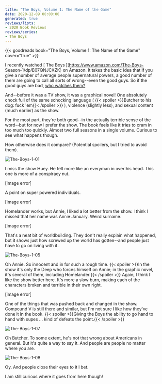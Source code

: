 ```yaml
---
title: "The Boys, Volume 1: The Name of the Game"
date: 2020-12-09 00:00:00
generated: true
reviews/lists:
- 2020 Book Reviews
reviews/series:
- The Boys
---
```

{{< goodreads book="The Boys, Volume 1: The Name of the Game" cover="true" >}}

I recently watched [ The Boys ](https://www.amazon.com/The-Boys- Season-1/dp/B07QNJCXZK) on Amazon. It takes the basic idea that if you give a number of average people supernatural powers, a good number of them are going to call all sorts of wrong--even the good guys. So if the good guys are bad, [ who watches them? ](https://en.wikipedia.org/wiki/Quis_custodiet_ipsos_custodes%3F)  

And--before it was a TV show, it was a graphical novel! One absolutely chock full of the same schocking language (  {{< spoiler >}}Butcher to his dog: fuck 'em{{< /spoiler >}}  ), violence (slightly less), and sexual content (much earlier) as the show.  

<!--more-->

For the most part, they're both good--in the actually terrible sense of the word--but for now I prefer the show. The book feels like it tries to cram in too much too quickly. Almost two full seasons in a single volume. Curious to see what happens though.  

How otherwise does it compare? (Potential spoilers, but I tried to avoid them).  

![The-Boys-1-01](/embeds/books/attachments/the-boys-1-01.jpg)  

I miss the show Huey. He felt more like an everyman in over his head. This one is more of a conspiracy nut.  

[image error]  

A point on super powered individuals.  

[image error]  

Homelander works, but Annie, I liked a lot better from the show. I think I missed that her name was Annie January. Weird surname.  

[image error]  

That's a neat bit of worldbuilding. They don't really explain what happened, but it shows just how screwed up the world has gotten--and people just have to go on living with it.  

![The-Boys-1-05](/embeds/books/attachments/the-boys-1-05.jpg)  

Oh Annie. So innocent and in for such a rough time.  {{< spoiler >}}In the show it's only the Deep who forces himself on Annie; in the graphic novel, it's several of them, including Homelander.{{< /spoiler >}}  Again, I think I like the show better here. It's more a slow burn, making each of the characters broken and terrible in their own right.  

[image error]  

One of the things that was pushed back and changed in the show. Compound V is still there and similar, but I'm not sure I like how they've done it in the book.  {{< spoiler >}}Giving the Boys the ability to go hand to hand with supes ... kind of defeats the point.{{< /spoiler >}}  

![The-Boys-1-07](/embeds/books/attachments/the-boys-1-07.jpg)  

Oh Butcher. To some extent, he's not that wrong about Americans in general. But it's quite a way to say it. And people are people no matter where you are.  

![The-Boys-1-08](/embeds/books/attachments/the-boys-1-08.jpg)  

Oy. And people close their eyes to it I bet.  

I am still curious where it goes from here though!


